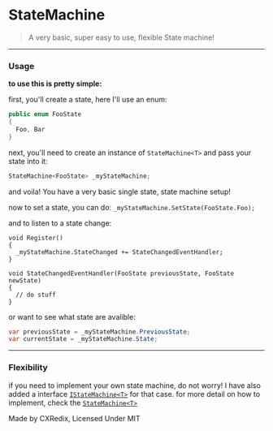 # StateMachine

> A very basic, super easy to use, flexible State machine!

---

### Usage

**to use this is pretty simple:**

first, you'll create a state, here I'll use an enum:
```cs
public enum FooState
{
  Foo, Bar
}
```

next, you'll need to create an instance of `StateMachine<T>` and pass your state into it:
```cs
StateMachine<FooState> _myStateMachine;
```

and voila! You have a very basic single state, state machine setup!

now to set a state, you can do:
`_myStateMachine.SetState(FooState.Foo);`

and to listen to a state change:
```
void Register()
{
  _myStateMachine.StateChanged += StateChangedEventHandler;
}

void StateChangedEventHandler(FooState previousState, FooState newState)
{
  // do stuff
}
```

or want to see what state are avalible:
```cs
var previousState = _myStateMachine.PreviousState;
var currentState = _myStateMachine.State;
```

---

### Flexibility

if you need to implement your own state machine, do not worry! I have also added a interface [`IStateMachine<T>`](https://github.com/AMAIOLAMO/StateMachine/blob/master/Src/Domain/IStateMachine.cs) for that case.
for more detail on how to implement, check the [`StateMachine<T>`](https://github.com/AMAIOLAMO/StateMachine/blob/master/Src/Domain/StateMachine.cs)


Made by CXRedix, Licensed Under MIT
